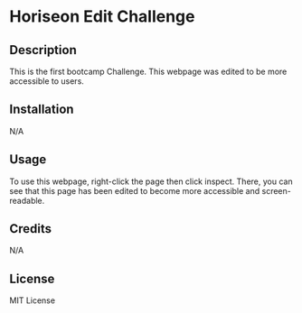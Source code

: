 # Horiseon Edit Challenge

## Description

This is the first bootcamp Challenge. This webpage was edited to be more accessible to users.

## Installation

N/A

## Usage

To use this webpage, right-click the page then click inspect. There, you can see that this page has been edited to become more accessible and screen-readable.

## Credits

N/A

## License

MIT License
